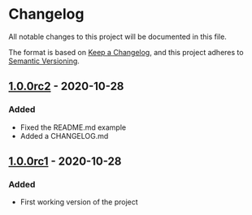 # Changelog
All notable changes to this project will be documented in this file.

The format is based on [Keep a Changelog](https://keepachangelog.com/en/1.0.0/),
and this project adheres to [Semantic Versioning](https://semver.org/spec/v2.0.0.html).

## [1.0.0rc2](https://pypi.org/project/setuptools-declarative-requirements/1.0.0rc2/) - 2020-10-28
### Added
- Fixed the README.md example
- Added a CHANGELOG.md

## [1.0.0rc1](https://pypi.org/project/setuptools-declarative-requirements/1.0.0rc1/) - 2020-10-28
### Added
- First working version of the project
